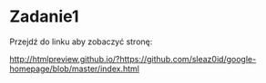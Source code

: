 # Zadanie1

Przejdź do linku aby zobaczyć stronę:

http://htmlpreview.github.io/?https://github.com/sleaz0id/google-homepage/blob/master/index.html
